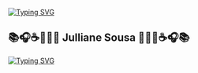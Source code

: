 
<a href="https://git.io/typing-svg"><img src="https://readme-typing-svg.herokuapp.com?font=Fira+Code&pause=1000&color=B23FFF&width=700&height=70&lines=Hello+World%2C+I'm+Julliane+Sousa+%2C+be+very+welcome" alt="Typing SVG" /></a>



## 📚🎧☕👩🏾‍💻 Julliane Sousa 👩🏾‍💻☕🎧📚

<a href="https://git.io/typing-svg"><img src="https://readme-typing-svg.herokuapp.com?font=Fira+Code&pause=1000&color=F700A6&width=700&height=70&lines=Estudante+de+Programa%C3%A7%C3%A3o+" alt="Typing SVG" /></a>
